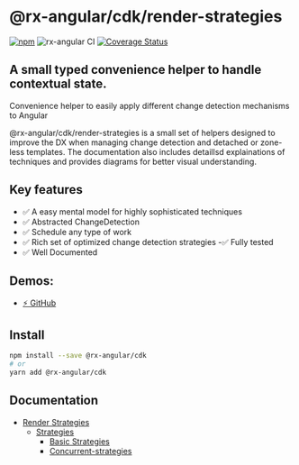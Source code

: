 # @rx-angular/cdk/render-strategies

[![npm](https://img.shields.io/npm/v/%40rx-angular%2Fcdk.svg)](https://www.npmjs.com/package/%40rx-angular%2Fcdk)
![rx-angular CI](https://github.com/rx-angular/rx-angular/workflows/rx-angular%20CI/badge.svg?branch=main)
[![Coverage Status](https://raw.githubusercontent.com/rx-angular/rx-angular/github-pages/docs/test-coverage/cdk/jest-coverage-badge.svg)](https://rx-angular.github.io/rx-angular/test-coverage/cdk/lcov-report/index.html)

## A small typed convenience helper to handle contextual state.

Convenience helper to easily apply different change detection mechanisms to Angular

@rx-angular/cdk/render-strategies is a small set of helpers designed to improve the DX when managing change detection and detached or zone-less templates.
The documentation also includes detaillsd explainations of techniques and provides diagrams for better visual understanding.

## Key features

- ✅ A easy mental model for highly sophisticated techniques
- ✅ Abstracted ChangeDetection
- ✅ Schedule any type of work
- ✅ Rich set of optimized change detection strategies
  -✅ Fully tested
- ✅ Well Documented

## Demos:

- [⚡ GitHub](https://github.com/BioPhoton/rx-angular-cdk-render-strategies)

## Install

```bash
npm install --save @rx-angular/cdk
# or
yarn add @rx-angular/cdk
```

## Documentation

- [Render Strategies](https://rx-angular.io/docs/cdk/render-strategies)
  - [Strategies](https://rx-angular.io/docs/cdk/render-strategies/strategies)
    - [Basic Strategies](https://rx-angular.io/docs/cdk/render-strategies/basic-strategies)
    - [Concurrent-strategies](https://rx-angular.io/docs/cdk/render-strategies/concurrent-strategies)
